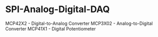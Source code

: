 # SPI-Analog-Digital-DAQ

MCP42X2 - Digital-to-Analog Converter
MCP3X02 - Analog-to-Digital Converter
MCP41X1 - Digital Potentiometer
